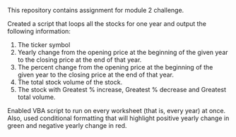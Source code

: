 This repository contains assignment for module 2 challenge.

Created a script that loops all the stocks for one year and output the following information:
1. The ticker symbol
2. Yearly change from the opening price at the beginning of the given year to the closing price at the end of that year.
3. The percent change from the opening price at the beginning of the given year to the closing price at the end of that year.
4. The total stock volume of the stock.
5. The stock with Greatest % increase, Greatest % decrease and Greatest total volume.

Enabled VBA script to run on every worksheet (that is, every year) at once. Also, used conditional formatting that will highlight positive yearly change in green and negative yearly change in red.

